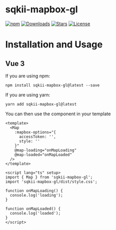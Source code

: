 # sqkii-mapbox-gl

[![npm](https://img.shields.io/npm/v/sqkii-mapbox-gl)](https://www.npmjs.com/package/sqkii-mapbox-gl) [![Downloads](https://img.shields.io/npm/dt/sqkii-mapbox-gl)](https://www.npmjs.com/package/sqkii-mapbox-gl) [![Stars](https://img.shields.io/github/stars/danh121097/vue-mapbox-gl?style=flat-square)](https://github.com/danh121097/vue-mapbox-gl/stargazers) [![License](https://img.shields.io/npm/l/sqkii-mapbox-gl)](https://github.com/danh121097/vue-mapbox-gl/blob/main/LICENSE.md)

# Installation and Usage

## Vue 3

If you are using npm:

```shell
npm install sqkii-mapbox-gl@latest --save
```

If you are using yarn:

```shell
yarn add sqkii-mapbox-gl@latest
```

You can then use the component in your template

```vue
<template>
  <Map
    :mapbox-options="{
      accessToken: '',
      style: ''
    }"
    @map-loading="onMapLoading"
    @map-loaded="onMapLoaded"
  />
</template>

<script lang="ts" setup>
import { Map } from 'sqkii-mapbox-gl';
import 'sqkii-mapbox-gl/dist/style.css';

function onMapLoading() {
  console.log('loading');
}

function onMapLoaded() {
  console.log('loaded');
}
</script>
```
